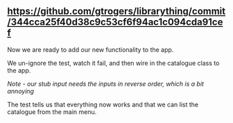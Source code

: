 
## https://github.com/gtrogers/librarything/commit/344cca25f40d38c9c53cf6f94ac1c094cda91cef

Now we are ready to add our new functionality to the app.

We un-ignore the test, watch it fail, and then wire in the
catalogue class to the app.

*Note - our stub input needs the inputs in reverse order, which is a bit annoying*

The test tells us that everything now works and that we can list the catalogue
from the main menu.
